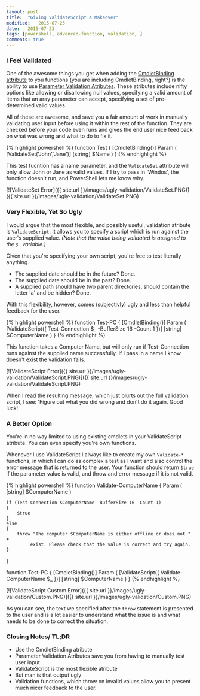 ```yaml
---
layout: post
title:  "Giving ValidateScript a Makeover"
modified:   2015-07-23
date:   2015-07-23
tags: [powershell, advanced-function, validation, ]
comments: true
---
```


### I Feel Validated

One of the awesome things you get when adding the [CmdletBinding attribute](https://technet.microsoft.com/en-us/library/hh847872.aspx) to you functions (you are 
including CmdletBinding, right?) is the ability to use [Parameter Validation Atributes](https://technet.microsoft.com/en-us/library/Hh847743.aspx). These 
atributes include nifty options like allowing or disallowing null values, specifying a valid amount of items that an aray parameter can accept, specifying a set 
of pre-determined valid values.

All of these are awesome, and save you a fair amount of work in manually validating user input before using it within the rest of the function. They are checked
before your code even runs and gives the end user nice feed back on what was wrong and what to do to fix it.

{% highlight powershell %}
function Test
{
    [CmdletBinding()]
    Param
    (
        [ValidateSet('John','Jane')]
        [string] $Name
    )
}
{% endhighlight %}

This test fucntion has a name parameter, and the `ValidateSet` attribute will only allow John or Jane as valid values. If I try to pass in 'Windos', the function
doesn't run, and PowerShell lets me know why.

[![ValidateSet Error]({{ site.url }}/images/ugly-validation/ValidateSet.PNG)]({{ site.url }}/images/ugly-validation/ValidateSet.PNG)

### Very Flexible, Yet So Ugly

I would argue that the most flexible, and possibly useful, validation atribute is `ValidateScript`. It allows you to specify a script which is run against the 
user's supplied value. _(Note that the value being validated is assigned to the `$_` variable.)_

Given that you're specifying your own script, you're free to test literally anything.

* The supplied date should be in the future? Done.
* The supplied date should be in the past? Done.
* A supplied path should have two parent directories, should contain the letter 'a' and be hidden? Done.

With this flexibility, however, comes (subjectivly) ugly and less than helpful feedback for the user.

{% highlight powershell %}
function Test-PC
{
    [CmdletBinding()]
    Param
    (
        [ValidateScript({ Test-Connection $_ -BufferSize 16 -Count 1 })]
        [string] $ComputerName
    )
}
{% endhighlight %}

This function takes a Computer Name, but will only run if Test-Connection runs against the supplied name successfully. If I pass in a name I know doesn't exist 
the validation fails.

[![ValidateScript Error]({{ site.url }}/images/ugly-validation/ValidateScript.PNG)]({{ site.url }}/images/ugly-validation/ValidateScript.PNG)

When I read the resulting message, which just blurts out the full validation script, I see: 'Figure out what you did wrong and don't do it again. Good luck!'

### A Better Option

You're in no way limited to using existing cmdlets in your ValidateScript atribute. You can even specify you're own functions.

Whenever I use ValidateScript I always like to create my own `Validate-*` functions, in which I can do as complex a test as I want and also control the error 
message that is returned to the user. Your function should return `$true` if the parameter value is valid, and throw and error message if it is not valid.

{% highlight powershell %}
function Validate-ComputerName
{
    Param
    (
        [string] $ComputerName
    )

    if (Test-Connection $ComputerName -BufferSize 16 -Count 1)
    {
        $true
    }
    else
    {
        throw "The computer $ComputerName is either offline or does not " +
            'exist. Please check that the value is correct and try again.'
    }
}

function Test-PC
{
    [CmdletBinding()]
    Param
    (
        [ValidateScript({ Validate-ComputerName $_ })]
        [string] $ComputerName
    )
}
{% endhighlight %}

[![ValidateScript Custom Error]({{ site.url }}/images/ugly-validation/Custom.PNG)]({{ site.url }}/images/ugly-validation/Custom.PNG)

As you can see, the text we specified after the `throw` statement is presented to the user and is a lot easier to understand what the issue is and what needs 
to be done to correct the situation.

### Closing Notes/ TL;DR

* Use the CmdletBinding atribute
* Parameter Validation Atributes save you from having to manually test user input
* ValidateScript is the most flexible atribute
* But man is that output ugly
* Validation functions, which throw on invalid values allow you to present much nicer feedback to the user.
